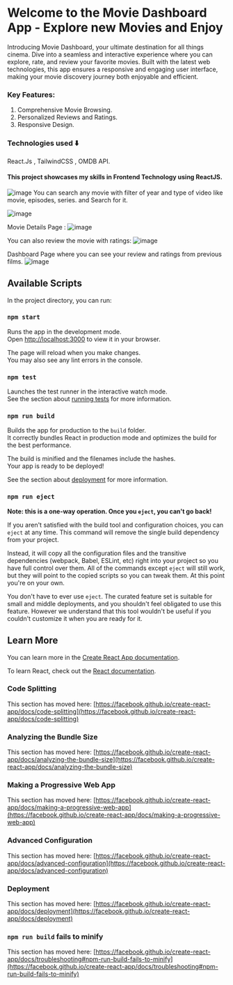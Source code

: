 # Welcome to the Movie Dashboard App - Explore new Movies and Enjoy

Introducing Movie Dashboard, your ultimate destination for all things cinema. Dive into a seamless and interactive experience where you can explore, rate, and review your favorite movies. Built with the latest web technologies, this app ensures a responsive and engaging user interface, making your movie discovery journey both enjoyable and efficient.

### Key Features:

1. Comprehensive Movie Browsing.
2. Personalized Reviews and Ratings.
3. Responsive Design.

### Technologies used ⬇️

React.Js , TailwindCSS , OMDB API.

#### This project showcases my skills in Frontend Technology using ReactJS.
![image](https://github.com/user-attachments/assets/e0494218-38ab-4b7e-8871-e0610ec3e574)
You can search any movie with filter of year and type of video like movie, episodes, series. and Search for it.

![image](https://github.com/user-attachments/assets/f56263a6-ea09-4b55-b4fc-a5c303da7874)

Movie Details Page :
![image](https://github.com/user-attachments/assets/b52d4877-1c0c-4b7b-9cf6-23464375a0ea)

You can also review the movie with ratings:
![image](https://github.com/user-attachments/assets/01565135-4386-47b1-a0b4-21db3ed61015)

Dashboard Page where you can see your review and ratings from previous films.
![image](https://github.com/user-attachments/assets/cf3fe655-7b6b-4be9-9e7f-4144510d4a8d)



## Available Scripts

In the project directory, you can run:

### `npm start`

Runs the app in the development mode.\
Open [http://localhost:3000](http://localhost:3000) to view it in your browser.

The page will reload when you make changes.\
You may also see any lint errors in the console.

### `npm test`

Launches the test runner in the interactive watch mode.\
See the section about [running tests](https://facebook.github.io/create-react-app/docs/running-tests) for more information.

### `npm run build`

Builds the app for production to the `build` folder.\
It correctly bundles React in production mode and optimizes the build for the best performance.

The build is minified and the filenames include the hashes.\
Your app is ready to be deployed!

See the section about [deployment](https://facebook.github.io/create-react-app/docs/deployment) for more information.

### `npm run eject`

**Note: this is a one-way operation. Once you `eject`, you can't go back!**

If you aren't satisfied with the build tool and configuration choices, you can `eject` at any time. This command will remove the single build dependency from your project.

Instead, it will copy all the configuration files and the transitive dependencies (webpack, Babel, ESLint, etc) right into your project so you have full control over them. All of the commands except `eject` will still work, but they will point to the copied scripts so you can tweak them. At this point you're on your own.

You don't have to ever use `eject`. The curated feature set is suitable for small and middle deployments, and you shouldn't feel obligated to use this feature. However we understand that this tool wouldn't be useful if you couldn't customize it when you are ready for it.

## Learn More

You can learn more in the [Create React App documentation](https://facebook.github.io/create-react-app/docs/getting-started).

To learn React, check out the [React documentation](https://reactjs.org/).

### Code Splitting

This section has moved here: [https://facebook.github.io/create-react-app/docs/code-splitting](https://facebook.github.io/create-react-app/docs/code-splitting)

### Analyzing the Bundle Size

This section has moved here: [https://facebook.github.io/create-react-app/docs/analyzing-the-bundle-size](https://facebook.github.io/create-react-app/docs/analyzing-the-bundle-size)

### Making a Progressive Web App

This section has moved here: [https://facebook.github.io/create-react-app/docs/making-a-progressive-web-app](https://facebook.github.io/create-react-app/docs/making-a-progressive-web-app)

### Advanced Configuration

This section has moved here: [https://facebook.github.io/create-react-app/docs/advanced-configuration](https://facebook.github.io/create-react-app/docs/advanced-configuration)

### Deployment

This section has moved here: [https://facebook.github.io/create-react-app/docs/deployment](https://facebook.github.io/create-react-app/docs/deployment)

### `npm run build` fails to minify

This section has moved here: [https://facebook.github.io/create-react-app/docs/troubleshooting#npm-run-build-fails-to-minify](https://facebook.github.io/create-react-app/docs/troubleshooting#npm-run-build-fails-to-minify)
